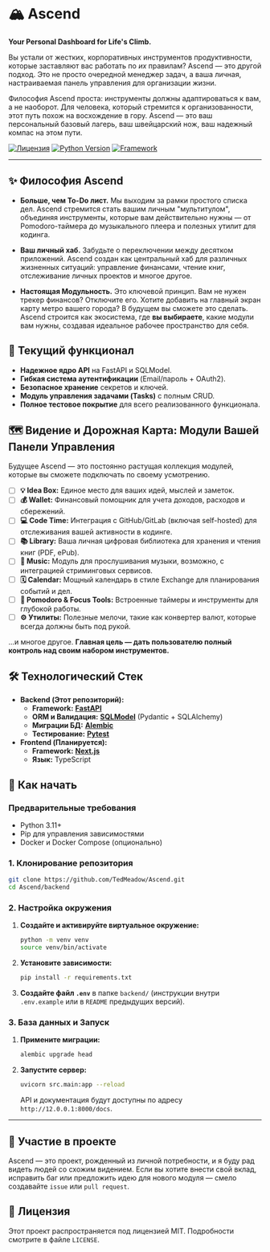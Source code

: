# 🏔️ Ascend

**Your Personal Dashboard for Life's Climb.**

Вы устали от жестких, корпоративных инструментов продуктивности, которые заставляют вас работать по *их* правилам? Ascend — это другой подход. Это не просто очередной менеджер задач, а ваша личная, настраиваемая панель управления для организации жизни.

Философия Ascend проста: инструменты должны адаптироваться к вам, а не наоборот. Для человека, который стремится к организованности, этот путь похож на восхождение в гору. Ascend — это ваш персональный базовый лагерь, ваш швейцарский нож, ваш надежный компас на этом пути.


[![Лицензия](https://img.shields.io/github/license/TedMeadow/Ascend?style=for-the-badge)](./LICENSE)
[![Python Version](https://img.shields.io/badge/python-3.11+-blue.svg?style=for-the-badge&logo=python)](https://www.python.org/downloads/)
[![Framework](https://img.shields.io/badge/FastAPI-0.119-05998b.svg?style=for-the-badge&logo=fastapi)](https://fastapi.tiangolo.com/)

---

## ✨ Философия Ascend

*   **Больше, чем To-Do лист.** Мы выходим за рамки простого списка дел. Ascend стремится стать вашим личным "мультитулом", объединяя инструменты, которые вам действительно нужны — от Pomodoro-таймера до музыкального плеера и полезных утилит для кодинга.

*   **Ваш личный хаб.** Забудьте о переключении между десятком приложений. Ascend создан как центральный хаб для различных жизненных ситуаций: управление финансами, чтение книг, отслеживание личных проектов и многое другое.

*   **Настоящая Модульность.** Это ключевой принцип. Вам не нужен трекер финансов? Отключите его. Хотите добавить на главный экран карту метро вашего города? В будущем вы сможете это сделать. Ascend строится как экосистема, где **вы выбираете**, какие модули вам нужны, создавая идеальное рабочее пространство для себя.

## 🚀 Текущий функционал

*   **Надежное ядро API** на FastAPI и SQLModel.
*   **Гибкая система аутентификации** (Email/пароль + OAuth2).
*   **Безопасное хранение** секретов и ключей.
*   **Модуль управления задачами (Tasks)** с полным CRUD.
*   **Полное тестовое покрытие** для всего реализованного функционала.

## 🗺️ Видение и Дорожная Карта: Модули Вашей Панели Управления

Будущее Ascend — это постоянно растущая коллекция модулей, которые вы сможете подключать по своему усмотрению.

*   [ ] **💡 Idea Box:** Единое место для ваших идей, мыслей и заметок.
*   [ ] **💰 Wallet:** Финансовый помощник для учета доходов, расходов и сбережений.
*   [ ] **💻 Code Time:** Интеграция с GitHub/GitLab (включая self-hosted) для отслеживания вашей активности в кодинге.
*   [ ] **📚 Library:** Ваша личная цифровая библиотека для хранения и чтения книг (PDF, ePub).
*   [ ] **🎵 Music:** Модуль для прослушивания музыки, возможно, с интеграцией стриминговых сервисов.
*   [ ] **🗓️ Calendar:** Мощный календарь в стиле Exchange для планирования событий и дел.
*   [ ] **🍅 Pomodoro & Focus Tools:** Встроенные таймеры и инструменты для глубокой работы.
*   [ ] **⚙️ Утилиты:** Полезные мелочи, такие как конвертер валют, которые всегда должны быть под рукой.

...и многое другое. **Главная цель — дать пользователю полный контроль над своим набором инструментов.**

## 🛠️ Технологический Стек

*   **Backend (Этот репозиторий):**
    *   **Framework:** [**FastAPI**](https://fastapi.tiangolo.com/)
    *   **ORM и Валидация:** [**SQLModel**](https://sqlmodel.tiangolo.com/) (Pydantic + SQLAlchemy)
    *   **Миграции БД:** [**Alembic**](https://alembic.sqlalchemy.org/en/latest/)
    *   **Тестирование:** [**Pytest**](https://docs.pytest.org/en/7.1.x/)
*   **Frontend (Планируется):**
    *   **Framework:** [**Next.js**](https://nextjs.org/)
    *   **Язык:** TypeScript

## 🚀 Как начать

### Предварительные требования

*   Python 3.11+
*   Pip для управления зависимостями
*   Docker и Docker Compose (опционально)

### 1. Клонирование репозитория

```bash
git clone https://github.com/TedMeadow/Ascend.git
cd Ascend/backend
```

### 2. Настройка окружения

1.  **Создайте и активируйте виртуальное окружение:**
    ```bash
    python -m venv venv
    source venv/bin/activate
    ```

2.  **Установите зависимости:**
    ```bash
    pip install -r requirements.txt
    ```

3.  **Создайте файл `.env`** в папке `backend/` (инструкции внутри `.env.example` или в `README` предыдущих версий).

### 3. База данных и Запуск

1.  **Примените миграции:**
    ```bash
    alembic upgrade head
    ```

2.  **Запустите сервер:**
    ```bash
    uvicorn src.main:app --reload
    ```
    API и документация будут доступны по адресу `http://12.0.0.1:8000/docs`.

---

## 🤝 Участие в проекте

Ascend — это проект, рожденный из личной потребности, и я буду рад видеть людей со схожим видением. Если вы хотите внести свой вклад, исправить баг или предложить идею для нового модуля — смело создавайте `issue` или `pull request`.

## 📜 Лицензия

Этот проект распространяется под лицензией MIT. Подробности смотрите в файле `LICENSE`.